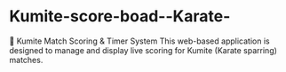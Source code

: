 # Kumite-score-boad--Karate-
🥋 Kumite Match Scoring &amp; Timer System This web-based application is designed to manage and display live scoring for Kumite (Karate sparring) matches. 
